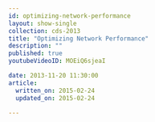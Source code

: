 ```yaml
---
id: optimizing-network-performance
layout: show-single
collection: cds-2013
title: "Optimizing Network Performance"
description: ""
published: true
youtubeVideoID: MOEiQ6sjeaI

date: 2013-11-20 11:30:00
article:
  written_on: 2015-02-24
  updated_on: 2015-02-24

---
```

